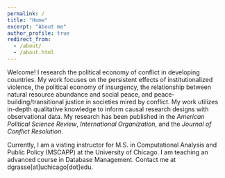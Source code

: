 ```yaml
---
permalink: /
title: "Home"
excerpt: "About me"
author_profile: true
redirect_from: 
  - /about/
  - /about.html
---
```


Welcome! I research the political economy of conflict in developing countries. My work focuses on the persistent effects of institutionalized violence, the political economy of insurgency, the relationship between natural resource abundance and social peace, and peace-building/transitional justice in societies mired by conflict. My work utilizes in-depth qualitative knowledge to inform causal research designs with observational data. My research has been published in the _American Political Science Review_, _International Organization_, and the _Journal of Conflict Resolution_. 

Currently, I am a visting instructor for M.S. in Computational Analysis and Public Policy (MSCAPP) at the University of Chicago. I am teaching an advanced course in Database Management. Contact me at dgrasse[at]uchicago[dot]edu.



